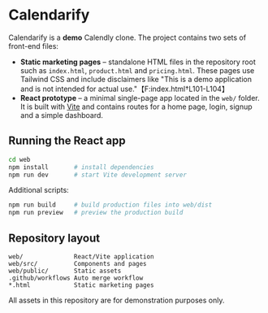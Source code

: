 # Calendarify

Calendarify is a **demo** Calendly clone. The project contains two sets of front-end
files:

* **Static marketing pages** – standalone HTML files in the repository root such
  as `index.html`, `product.html` and `pricing.html`. These pages use Tailwind CSS
  and include disclaimers like "This is a demo application and is not intended for
  actual use."【F:index.html†L101-L104】
* **React prototype** – a minimal single-page app located in the `web/` folder.
  It is built with [Vite](https://vitejs.dev/) and contains routes for a home
  page, login, signup and a simple dashboard.

## Running the React app

```bash
cd web
npm install       # install dependencies
npm run dev       # start Vite development server
```

Additional scripts:

```bash
npm run build     # build production files into web/dist
npm run preview   # preview the production build
```

## Repository layout

```
web/              React/Vite application
web/src/          Components and pages
web/public/       Static assets
.github/workflows Auto merge workflow
*.html            Static marketing pages
```

All assets in this repository are for demonstration purposes only.
